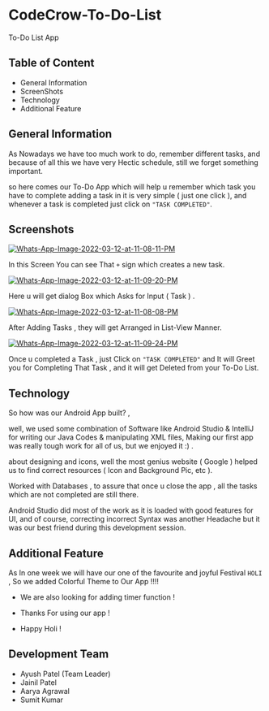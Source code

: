# CodeCrow-To-Do-List
To-Do List App
## Table of Content
* General Information
* ScreenShots
* Technology
* Additional Feature

## General Information

As Nowadays we have too much work to do, remember different tasks, and because of all this we have very Hectic schedule, still we forget something important.

so here comes our To-Do App which will help u remember which task you have to complete adding a task in it is very simple ( just one click ), and whenever a task is completed just click on ```"TASK COMPLETED"```.

## Screenshots 

<a href="https://ibb.co/4scZYCM"><img src="https://i.ibb.co/PTRZ9J4/Whats-App-Image-2022-03-12-at-11-08-11-PM.jpg" alt="Whats-App-Image-2022-03-12-at-11-08-11-PM" border="0"></a>

In this Screen You can see That ```+``` sign which creates a new task.

<a href="https://ibb.co/56TsH6Y"><img src="https://i.ibb.co/kxKqCx3/Whats-App-Image-2022-03-12-at-11-09-20-PM.jpg" alt="Whats-App-Image-2022-03-12-at-11-09-20-PM" border="0"></a>

Here u will get dialog Box which Asks for Input ( Task ) .

<a href="https://ibb.co/wdDpsKM"><img src="https://i.ibb.co/yNLgS8W/Whats-App-Image-2022-03-12-at-11-08-08-PM.jpg" alt="Whats-App-Image-2022-03-12-at-11-08-08-PM" border="0"></a>

After Adding Tasks , they will get Arranged in List-View Manner. 

<a href="https://ibb.co/0VTqFQQ"><img src="https://i.ibb.co/prc2Rnn/Whats-App-Image-2022-03-12-at-11-09-24-PM.jpg" alt="Whats-App-Image-2022-03-12-at-11-09-24-PM" border="0"></a>

Once u completed a Task , just Click on ```"TASK COMPLETED"``` and It will Greet you for Completing That Task , and it will get Deleted from your To-Do List.




## Technology

So how was our Android App built? ,

well, we used some combination of Software like Android Studio & IntelliJ for writing our Java Codes & manipulating XML files, Making our first app was really tough work for all of us, but we enjoyed it :) .

about designing and icons, well the most genius website ( Google ) helped us to find correct resources ( Icon and Background Pic, etc ).

Worked with Databases , to assure that once u close the app , all the tasks which are not completed are still there.

Android Studio did most of the work as it is loaded with good features for UI, and of course, correcting incorrect Syntax was another Headache but it was our best friend during this development session.

## Additional Feature

As In one week we will have our one of the favourite and joyful Festival ```HOLI``` , So we added Colorful Theme to Our App !!!!



- We are also looking for adding timer function !

- Thanks For using our app !

- Happy Holi !


## Development Team

- Ayush Patel (Team Leader)
- Jainil Patel
- Aarya Agrawal
- Sumit Kumar

